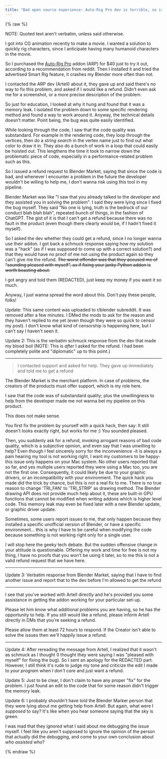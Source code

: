```yaml
---
title: "Bad open source experience: Auto-Rig Pro dev is terrible, so is Blender Market (and r/blender too)"
---
```


{% raw %}

NOTE: Quoted text aren't verbatim, unless said otherwise.

I got into CG animation recently to make a movie. I wanted a solution to quickly rig characters, since I anticipate having many humanoid characters in the movie.

So I purchased the [Auto-Rig Pro](https://blendermarket.com/products/auto-rig-pro) addon (ARP) for $40 just to try it out, according to a recommendation from reddit.
Then I installed it and tried the advertised Smart Rig feature, it crashes my Blender more often than not.

I contacted the ARP dev (Artell) about it, they gave up and said there's no way to fix this problem, and asked if I would like a refund. Didn't even ask me for a screenshot, or a more precise description of the problem.

So just for education, I looked at why it hung and found that it was a memory leak. I isolated the problem down to some specific rendering method and found a way to work around it. Anyway, the technical details doesn't matter. Point being, the bug was quite easily identified.

While looking through the code, I saw that the code quality was substandard. For example in the rendering code, they loop through the vertices, then do a *string search* in the vertex name just to find out what color to draw it in. They also do a bunch of work in a loop that could easily be hoisted out. This lengthens the time it took to narrow down the problematic piece of code, especially in a performance-related problem such as this.

So I issued a refund request to Blender Market, saying that since the code is bad, and whenever I encounter a problem in the future the developer wouldn't be willing to help me, I don't wanna risk using this tool in my pipeline.

Blender Market was like "I saw that you already talked to the developer and they assisted you in solving the problem". I said they were lying since I fixed the bug myself. They said "No one is lying, truth is the bedrock of our conduct blah blah blah", repeated bunch of things, in the fashion of ChatGPT. The gist of it is that I can't get a refund because there was no fault in the product (even though there clearly *would* be, if I hadn't fixed it myself).

So I asked the dev whether they could get a refund, since I no longer wanna use their addon. I got back a schmuck response saying how my solution was a "hack" (as if I was supposed to come up with a correct solution?) and that they would have no proof of me not using the product again so they can't give me the refund. ~~The worst offender was that they accused me of "sounding pleased with myself", as if fixing your janky Python addon is worth boasting about.~~

I got angry and told them (REDACTED), just keep my money if you want it so much.

Anyway, I just wanna spread the word about this. Don't pay these people, folks!

Update: This same content was uploaded to r/blender subreddit.
It was removed after a few minutes.
I DMed the mods to ask for the reason and they haven't replied to me yet (even though they were so quick to censor my post).
I don't know what kind of censorship is happening here, but I can't say I haven't seen it.

Update 2: This is the verbatim schmuck response from the dev that made my blood boil (NOTE: This is *after* I asked for the refund. I had been completely polite and "diplomatic" up to this point.)

---

> I contacted support and asked for help. They gave up immediately and told me to get a refund

The Blender Market is the merchant platform. In case of problems, the creators of the products must offer support, which is my role here.



I saw that the code was of substandard quality; plus the unwillingness to help from the developer made me not wanna bet my pipeline on this product.

This does not make sense.

You first fix the problem by yourself with a quick hack, then say: It still doesn't looks exactly right, but works for me :)
You sounded pleased.

Then, you suddenly ask for a refund, invoking arrogant reasons of bad code quality, which is a subjective opinion, and even say that I was unwilling to help?
Even though I feel sincerely sorry for the inconvenience -it is always a pain hearing my tool is not working right, I want my customers to be happy- this issue only happens on your Mac system. No other users reported that so far, and yes multiple users reported they were using a Mac too, you are not the first one. Consequently, it could likely be due to your graphic drivers, or an incompatibility with your environment.  The quick hack you made did the trick by chance, but this is not a real fix to me. There is no true reason to change 'TRI_FAN' to 'TRI_STRIP' as drawing method. The Blender drawing API does not provide much help about it, these are built-in GPU functions that cannot be modified when writing addons which is higher level code. This memory leak may even be fixed later with a new Blender update, or graphic driver update.

Sometimes, some users report issues to me, that only happen because they installed a specific unofficial version of Blender, or have a specific environment... this is why I have to be careful when modifying the code because something is not working right only for a single user.

I will stop here the geeky tech debate. But the sudden offensive change in your attitude is questionable. Offering my work and time for free is not my thing, I have no proofs that you won't be using it later, so to me this is not a valid refund request that we have here.

---

Update 3: Verbatim response from Blender Market, saying that I have to find another issue and report that to the dev before I'm allowed to get the refund

---

I see that you've worked with Artell directly and he's provided you some assistance in getting the addon working for your particular set-up.

Please let him know what additional problems you are having, so he has the opportunity to help. If you still would like a refund, please inform Artell directly in DMs that you're seeking a refund.

Please allow them at least 72 hours to respond. If the Creator isn't able to solve the issues then we'll happily issue a refund.

---

Update 4: After rereading the message from Artell, I realized that it wasn't as schmuck as I thought (I thought they were saying I was "pleased with myself" for fixing the bug).
So I sent an apology for the REDACTED part.
However, I still think it's rude to judge my tone and criticize the edit I made to *your program* when *I don't care* and just want a refund.

Update 5: Just to be clear, I don't claim to have any proper "fix" for the problem. I just found an edit to the code that for some reason didn't trigger the memory leak.

Update 6: I probably shouldn't have told the Blender Marker person that they were lying about me getting help from Artell.
But again, what were I *supposed* to say?
It's like when you hear someone saying that the sky is green.

I was mad that they *ignored* what I said about me debugging the issue myself.
I feel like you aren't supposed to ignore the opinion of the person that actually did the debugging, and come to your own conclusion about *who assisted who*?

{% endraw %}
